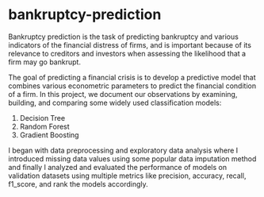 # bankruptcy-prediction
Bankruptcy prediction is the task of predicting bankruptcy and various indicators of the financial distress of firms, and is important because of its relevance to creditors and investors when assessing the likelihood that a firm may go bankrupt.

The goal of predicting a financial crisis is to develop a predictive model that combines various econometric parameters to predict the financial condition of a firm. In this project, we document our observations by examining, building, and comparing some widely used classification models:
1. Decision Tree
2. Random Forest
3. Gradient Boosting

I began with data preprocessing and exploratory data analysis where I introduced missing data values using some popular data imputation method and finally I analyzed and evaluated the performance of models on validation datasets using multiple metrics like precision, accuracy, recall, f1_score, and rank the models accordingly.
